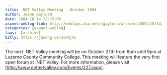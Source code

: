 ```yaml
---
title: .NET Valley Meeting - October 2004
author: Jason Gaylord
date: 2004-10-14 22:15:00
aspnet-weblog-link: http://weblogs.asp.net/jgaylord/archive/2004/10/14/242603.aspx
categories: [aspnet-weblog]
tags:  [archive]
bitly: https://jasong.us/3cwAj45
---
```


The next .NET Valley meeting will be on October 27th from 6pm until 9pm at Luzerne County Community College. This meeting will feature the very first open forum at .NET Valley. For more information, please visit [http://www.dotnetvalley.com/Events/227.aspx].